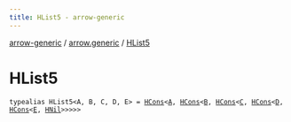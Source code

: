 ```yaml
---
title: HList5 - arrow-generic
---
```


[arrow-generic](../index.html) / [arrow.generic](index.html) / [HList5](./-h-list5.html)

# HList5

`typealias HList5<A, B, C, D, E> = `[`HCons`](-h-cons/index.html)`<`[`A`](-h-list5.html#A)`, `[`HCons`](-h-cons/index.html)`<`[`B`](-h-list5.html#B)`, `[`HCons`](-h-cons/index.html)`<`[`C`](-h-list5.html#C)`, `[`HCons`](-h-cons/index.html)`<`[`D`](-h-list5.html#D)`, `[`HCons`](-h-cons/index.html)`<`[`E`](-h-list5.html#E)`, `[`HNil`](-h-nil/index.html)`>>>>>`
